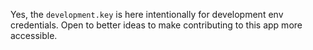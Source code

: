Yes, the `development.key` is here intentionally for development env credentials. Open to better ideas to make contributing to this app more accessible.